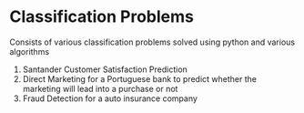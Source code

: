 # Classification Problems
Consists of various classification problems solved using python and various algorithms
1. Santander Customer Satisfaction Prediction
2. Direct Marketing for a Portuguese bank to predict whether the marketing will lead into a purchase or not
3. Fraud Detection for a auto insurance company 
